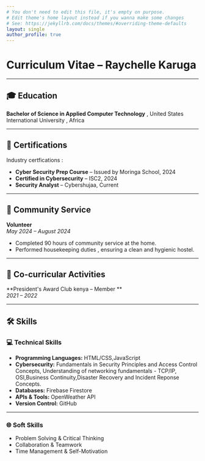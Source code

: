 ```yaml
---
# You don't need to edit this file, it's empty on purpose.
# Edit theme's home layout instead if you wanna make some changes
# See: https://jekyllrb.com/docs/themes/#overriding-theme-defaults
layout: single
author_profile: true
---
```



# Curriculum Vitae – Raychelle Karuga



---

## 🎓 Education

**Bachelor of Science in Applied Computer Technology** , United States International University , Africa

---

## 📜 Certifications
Industry certfications : 
- **Cyber Security Prep Course** – Issued by Moringa School, 2024
- **Certified in Cybersecurity** – ISC2, 2024
- **Security Analyst** – Cybershujaa, Current

---

## 🤝 Community Service

**Volunteer**  
_May 2024 – August 2024_  
- Completed 90 hours of community service at the home.
- Performed housekeeping duties , ensuring a clean and hygienic hostel.


---

## 🏅 Co-curricular Activities

**President's Award Club kenya – Member **  
_2021 – 2022_

---

## 🛠️ Skills

### 💻 Technical Skills
- **Programming Languages:**  HTML/CSS,JavaScript
- **Cybersecurity:** Fundamentals in Security Principles and Access Control Concepts, Understanding of networking fundamentals - TCP/IP, OSI,Business Continuity,Disaster Recovery and Incident Reponse Concepts.
- **Databases:** Firebase Firestore
- **APIs & Tools:** OpenWeather API
- **Version Control:** GitHub

---


### 🌐 Soft Skills
- Problem Solving & Critical Thinking  
- Collaboration & Teamwork   
- Time Management & Self-Motivation
